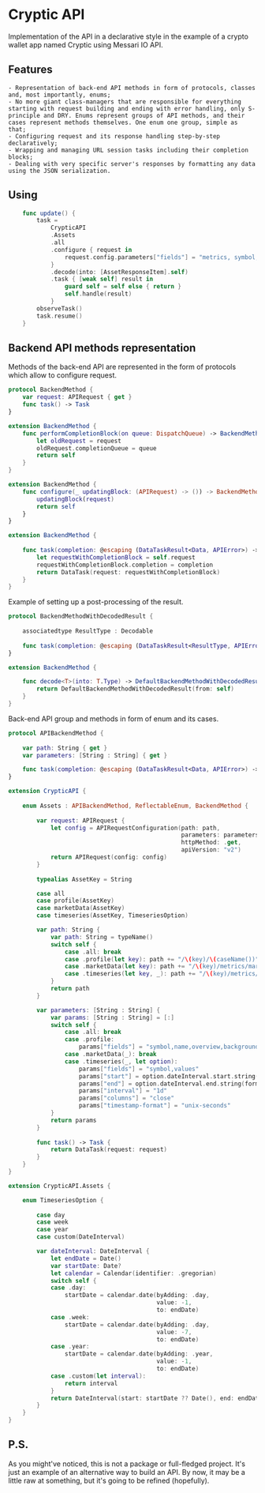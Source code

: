 #  Cryptic API

Implementation of the API in a declarative style in the example of a crypto wallet app named Cryptic using Messari IO API.

## Features

    - Representation of back-end API methods in form of protocols, classes and, most importantly, enums; 
    - No more giant class-managers that are responsible for everything starting with request building and ending with error handling, only S-principle and DRY. Enums represent groups of API methods, and their cases represent methods themselves. One enum one group, simple as that;
    - Configuring request and its response handling step-by-step declaratively;
    - Wrapping and managing URL session tasks including their completion blocks;
    - Dealing with very specific server's responses by formatting any data using the JSON serialization.
    
## Using

```swift
    func update() {
        task =
            CrypticAPI
            .Assets
            .all
            .configure { request in
                request.config.parameters["fields"] = "metrics, symbol, name"
            }
            .decode(into: [AssetResponseItem].self)
            .task { [weak self] result in
                guard self = self else { return }
                self.handle(result)
            }
        observeTask()
        task.resume()
    }
```

## Backend API methods representation

Methods of the back-end API are represented in the form of protocols which allow to configure request.

```swift
protocol BackendMethod {
    var request: APIRequest { get }
    func task() -> Task
}

extension BackendMethod {
    func performCompletionBlock(on queue: DispatchQueue) -> BackendMethod {
        let oldRequest = request
        oldRequest.completionQueue = queue
        return self
    }
}

extension BackendMethod {
    func configure(_ updatingBlock: (APIRequest) -> ()) -> BackendMethod {
        updatingBlock(request)
        return self
    }
}

extension BackendMethod {
    
    func task(completion: @escaping (DataTaskResult<Data, APIError>) -> ()) -> Task {
        let requestWithCompletionBlock = self.request
        requestWithCompletionBlock.completion = completion
        return DataTask(request: requestWithCompletionBlock)
    }
}
```

Example of setting up a post-processing of the result.

```swift
protocol BackendMethodWithDecodedResult {
    
    associatedtype ResultType : Decodable
    
    func task(completion: @escaping (DataTaskResult<ResultType, APIError>) -> ()) -> Task
}

extension BackendMethod {

    func decode<T>(into: T.Type) -> DefaultBackendMethodWithDecodedResult<T> {
        return DefaultBackendMethodWithDecodedResult(from: self)
    }
}
```

Back-end API group and methods in form of enum and its cases.

```swift
protocol APIBackendMethod {
    
    var path: String { get }
    var parameters: [String : String] { get }

    func task(completion: @escaping (DataTaskResult<Data, APIError>) -> ()) -> Task
}

extension CrypticAPI {
    
    enum Assets : APIBackendMethod, ReflectableEnum, BackendMethod {
        
        var request: APIRequest {
            let config = APIRequestConfiguration(path: path,
                                                 parameters: parameters,
                                                 httpMethod: .get,
                                                 apiVersion: "v2")
            return APIRequest(config: config)
        }
        
        typealias AssetKey = String

        case all
        case profile(AssetKey)
        case marketData(AssetKey)
        case timeseries(AssetKey, TimeseriesOption)

        var path: String {
            var path: String = typeName()
            switch self {
                case .all: break
                case .profile(let key): path += "/\(key)/\(caseName())"
                case .marketData(let key): path += "/\(key)/metrics/market-data"
                case .timeseries(let key, _): path += "/\(key)/metrics/price/time-series"
            }
            return path
        }

        var parameters: [String : String] {
            var params: [String : String] = [:]
            switch self {
                case .all: break
                case .profile:
                    params["fields"] = "symbol,name,overview,background"
                case .marketData(_): break
                case .timeseries(_, let option):
                    params["fields"] = "symbol,values"
                    params["start"] = option.dateInterval.start.string(format: "yyyy-MM-dd")
                    params["end"] = option.dateInterval.end.string(format: "yyyy-MM-dd")
                    params["interval"] = "1d"
                    params["columns"] = "close"
                    params["timestamp-format"] = "unix-seconds"
            }
            return params
        }
        
        func task() -> Task {
            return DataTask(request: request)
        }
    }
}

extension CrypticAPI.Assets {

    enum TimeseriesOption {
        
        case day
        case week
        case year
        case custom(DateInterval)

        var dateInterval: DateInterval {
            let endDate = Date()
            var startDate: Date?
            let calendar = Calendar(identifier: .gregorian)
            switch self {
            case .day:
                startDate = calendar.date(byAdding: .day,
                                          value: -1,
                                          to: endDate)
            case .week:
                startDate = calendar.date(byAdding: .day,
                                          value: -7,
                                          to: endDate)
            case .year:
                startDate = calendar.date(byAdding: .year,
                                          value: -1,
                                          to: endDate)
            case .custom(let interval):
                return interval
            }
            return DateInterval(start: startDate ?? Date(), end: endDate)
        }
    }
}
```

## P.S.

As you might've noticed, this is not a package or full-fledged project. It's just an example of an alternative way to build an API. By now, it may be a little raw at something, but it's going to be refined (hopefully).
